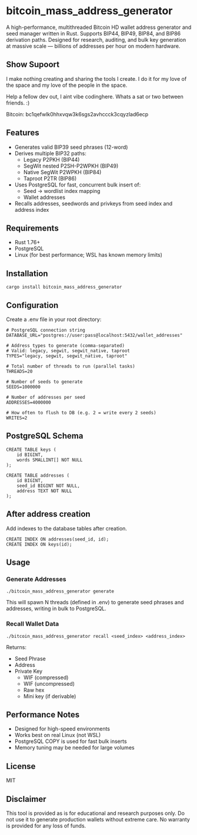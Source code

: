 # bitcoin_mass_address_generator

A high-performance, multithreaded Bitcoin HD wallet address generator and seed manager written in Rust. Supports BIP44, BIP49, BIP84, and BIP86 derivation paths. Designed for research, auditing, and bulk key generation at massive scale — billions of addresses per hour on modern hardware.

## Show Supoort

I make nothing creating and sharing the tools I create. I do it for my love of the space and my love of the people in the space.

Help a fellow dev out, I aint vibe codinghere. Whats a sat or two between friends. :)

Bitcoin: bc1qefwlk0hhxvqw3k6sgs2avhccck3cqyzlad6ecp

## Features

- Generates valid BIP39 seed phrases (12-word)
- Derives multiple BIP32 paths:
  - Legacy P2PKH (BIP44)
  - SegWit nested P2SH-P2WPKH (BIP49)
  - Native SegWit P2WPKH (BIP84)
  - Taproot P2TR (BIP86)
- Uses PostgreSQL for fast, concurrent bulk insert of:
  - Seed → wordlist index mapping
  - Wallet addresses
- Recalls addresses, seedwords and privkeys from seed index and address index

## Requirements

- Rust 1.76+
- PostgreSQL
- Linux (for best performance; WSL has known memory limits)

## Installation

```
cargo install bitcoin_mass_address_generator
```

## Configuration

Create a .env file in your root directory:

```
# PostgreSQL connection string
DATABASE_URL="postgres://user:pass@localhost:5432/wallet_addresses"

# Address types to generate (comma-separated)
# Valid: legacy, segwit, segwit_native, taproot
TYPES="legacy, segwit, segwit_native, taproot"

# Total number of threads to run (parallel tasks)
THREADS=20

# Number of seeds to generate
SEEDS=1000000

# Number of addresses per seed
ADDRESSES=4000000

# How often to flush to DB (e.g. 2 = write every 2 seeds)
WRITES=2
```

## PostgreSQL Schema

```
CREATE TABLE keys (
    id BIGINT,
    words SMALLINT[] NOT NULL
);

CREATE TABLE addresses (
    id BIGINT,
    seed_id BIGINT NOT NULL,
    address TEXT NOT NULL
);
```

## After address creation

Add indexes to the database tables after creation.

```
CREATE INDEX ON addresses(seed_id, id);
CREATE INDEX ON keys(id);
```

## Usage

### Generate Addresses

```
./bitcoin_mass_address_generator generate
```

This will spawn N threads (defined in .env) to generate seed phrases and addresses, writing in bulk to PostgreSQL.

### Recall Wallet Data

```
./bitcoin_mass_address_generator recall <seed_index> <address_index>
```

Returns:

- Seed Phrase
- Address
- Private Key
  - WIF (compressed)
  - WIF (uncompressed)
  - Raw hex
  - Mini key (if derivable)

## Performance Notes
- Designed for high-speed environments
- Works best on real Linux (not WSL)
- PostgreSQL COPY is used for fast bulk inserts
- Memory tuning may be needed for large volumes

## License

MIT

## Disclaimer

This tool is provided as is for educational and research purposes only. Do not use it to generate production wallets without extreme care. No warranty is provided for any loss of funds.
